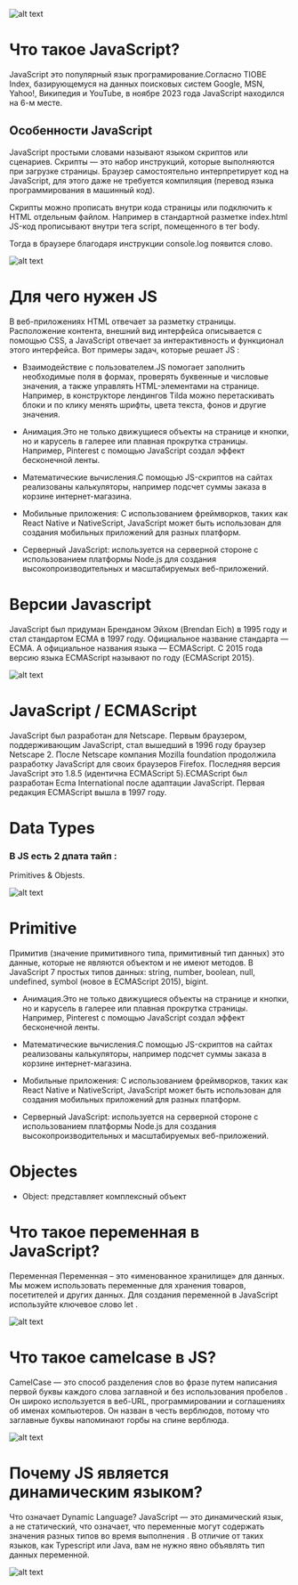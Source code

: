 ![alt text](image-1.png)

# Что такое JavaScript?
JavaScript это популярный язык програмирование.Согласно TIOBE Index, базирующемуся на данных поисковых систем Google, MSN, Yahoo!, Википедия и YouTube, в ноябре 2023 года JavaScript находился на 6-м месте.
 


## Особенности JavaScript
JavaScript простыми словами называют языком скриптов или сценариев. Скрипты — это набор инструкций, которые выполняются при загрузке страницы. Браузер самостоятельно интерпретирует код на JavaScript, для этого даже не требуется компиляция (перевод языка программирования в машинный код).

Скрипты можно прописать внутри кода страницы или подключить к HTML отдельным файлом. Например в стандартной разметке index.html JS-код прописывают внутри тега script, помещенного в тег body.

Тогда в браузере благодаря инструкции console.log появится слово.

![alt text](image-3.png)

# Для чего нужен JS
В веб-приложениях HTML отвечает за разметку страницы. Расположение контента, внешний вид интерфейса описывается с помощью CSS, а JavaScript отвечает за интерактивность и функционал этого интерфейса. Вот примеры задач, которые решает JS :

* Взаимодействие с пользователем.JS помогает заполнить необходимые поля в формах, проверять буквенные и числовые значения, а также управлять HTML-элементами на странице. Например, в конструкторе лендингов Tilda можно перетаскивать блоки и по клику менять шрифты, цвета текста, фонов и другие значения.

* Анимация.Это не только движущиеся объекты на странице и кнопки, но и карусель в галерее или плавная прокрутка страницы. Например, Pinterest с помощью JavaScript создал эффект бесконечной ленты.

* Математические вычисления.С помощью JS-скриптов на сайтах реализованы калькуляторы, например подсчет суммы заказа в корзине интернет-магазина.

* Мобильные приложения: С использованием фреймворков, таких как React Native и NativeScript, JavaScript может быть использован для создания мобильных приложений для разных платформ.

* Серверный JavaScript: используется на серверной стороне с использованием платформы Node.js для создания высокопроизводительных и масштабируемых веб-приложений.

# Версии Javascript
JavaScript был придуман Бренданом Эйхом (Brendan Eich) в 1995 году и стал стандартом ECMA в 1997 году. Официальное название стандарта — ECMA. А официальное названия языка — ECMAScript. С 2015 года версию языка ECMAScript называют по году (ECMAScript 2015).

![alt text](image-5.png)

# JavaScript / ECMAScript

JavaScript был разработан для Netscape. Первым браузером, поддерживающим JavaScript, стал вышедший в 1996 году браузер Netscape 2. После Netscape компания Mozilla foundation продолжила разработку JavaScript для своих браузеров Firefox. Последняя версия JavaScript это 1.8.5 (идентична ECMAScript 5).ECMAScript был разработан Ecma International после адаптации JavaScript. Первая редакция ECMAScript вышла в 1997 году.


# Data Types
 ### В JS есть 2 дпата тайп :

 Primitives & Objests.

 ![alt text](image-6.png)

 # Primitive
 Примитив (значение примитивного типа, примитивный тип данных) это данные, которые не являются объектом и не имеют методов. В JavaScript 7 простых типов данных: string, number, boolean, null, undefined, symbol (новое в ECMAScript 2015), bigint.

 * Анимация.Это не только движущиеся объекты на странице и кнопки, но и карусель в галерее или плавная прокрутка страницы. Например, Pinterest с помощью JavaScript создал эффект бесконечной ленты.

* Математические вычисления.С помощью JS-скриптов на сайтах реализованы калькуляторы, например подсчет суммы заказа в корзине интернет-магазина.

* Мобильные приложения: С использованием фреймворков, таких как React Native и NativeScript, JavaScript может быть использован для создания мобильных приложений для разных платформ.

* Серверный JavaScript: используется на серверной стороне с использованием платформы Node.js для создания высокопроизводительных и масштабируемых веб-приложений.

# Objectes
* Object: представляет комплексный объект

# Что такое переменная в JavaScript?
Переменная Переменная – это «именованное хранилище» для данных. Мы можем использовать переменные для хранения товаров, посетителей и других данных. Для создания переменной в JavaScript используйте ключевое слово let .

![alt text](image-7.png)

# Что такое camelcase в JS?

CamelCase — это способ разделения слов во фразе путем написания первой буквы каждого слова заглавной и без использования пробелов . Он широко используется в веб-URL, программировании и соглашениях об именах компьютеров. Он назван в честь верблюдов, потому что заглавные буквы напоминают горбы на спине верблюда.

![alt text](image-8.png)

# Почему JS является динамическим языком?

Что означает Dynamic Language? JavaScript — это динамический язык, а не статический, что означает, что переменные могут содержать значения разных типов во время выполнения . В отличие от таких языков, как Typescript или Java, вам не нужно явно объявлять тип данных переменной.

![alt text](image-9.png)